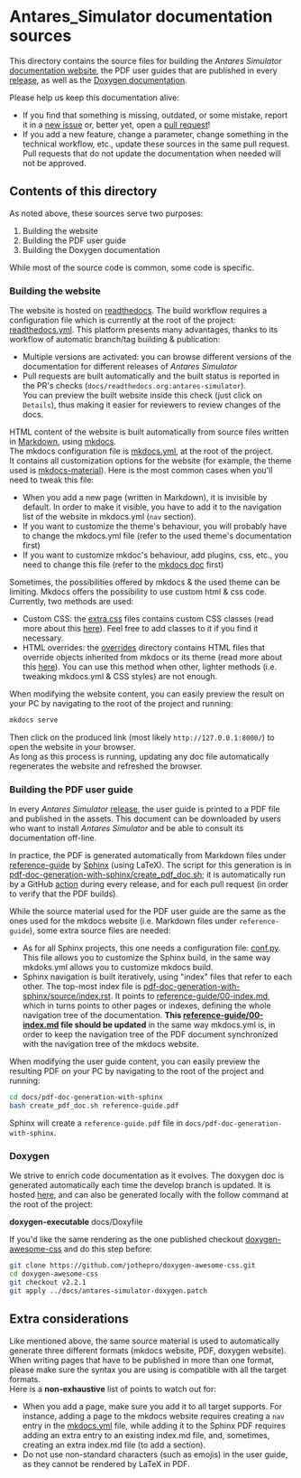 # Antares_Simulator documentation sources

This directory contains the source files for building the *Antares Simulator* [documentation website](https://antares-simulator.readthedocs.io/), 
the PDF user guides that are published in every [release](https://github.com/AntaresSimulatorTeam/Antares_Simulator/releases), 
as well as the [Doxygen documentation](https://antaressimulatorteam.github.io/Antares_Simulator/doxygen/).

Please help us keep this documentation alive:
- If you find that something is missing, outdated, or some mistake, report it in a [new issue](https://github.com/AntaresSimulatorTeam/Antares_Simulator/issues/new) 
  or, better yet, open a [pull request](https://github.com/AntaresSimulatorTeam/Antares_Simulator/compare)!
- If you add a new feature, change a parameter, change something in the technical workflow, etc., update these 
  sources in the same pull request. Pull requests that do not update the documentation when needed will not be approved.  

## Contents of this directory

As noted above, these sources serve two purposes:
1. Building the website
2. Building the PDF user guide
3. Building the Doxygen documentation

While most of the source code is common, some code is specific.

### Building the website
The website is hosted on [readthedocs](https://readthedocs.org/). The build workflow requires a configuration file which 
is currently at the root of the project: [readthedocs.yml](../readthedocs.yml). This platform presents many advantages, 
thanks to its workflow of automatic branch/tag building & publication:
- Multiple versions are activated: you can browse different versions of the documentation for different releases of *Antares Simulator*
- Pull requests are built automatically and the built status is reported in the PR's checks (`docs/readthedocs.org:antares-simulator`).  
  You can preview the built website inside this check (just click on `Details`), thus making it easier for reviewers to review changes of the docs. 

HTML content of the website is built automatically from source files written in [Markdown](https://fr.wikipedia.org/wiki/Markdown), 
using [mkdocs](https://www.mkdocs.org/).  
The mkdocs configuration file is [mkdocs.yml](../mkdocs.yml), at the root of the project.  
It contains all customization options for the website (for example, the theme used is [mkdocs-material](https://squidfunk.github.io/mkdocs-material/)). 
Here is the most common cases when you'll need to tweak this file:
- When you add a new page (written in Markdown), it is invisible by default. In order to make it visible, you have to 
  add it to the navigation list of the website in mkdocs.yml (`nav` section).
- If you want to customize the theme's behaviour, you will probably have to change the mkdocs.yml file (refer to the 
  used theme's documentation first)
- If you want to customize mkdoc's behaviour, add plugins, css, etc., you need to change this file (refer to the 
  [mkdocs doc](https://www.mkdocs.org/user-guide/) first)
  
Sometimes, the possibilities offered by mkdocs & the used theme can be limiting. Mkdocs offers the possibility to use 
custom html & css code. Currently, two methods are used:
- Custom CSS: the [extra.css](stylesheets/extra.css) files contains custom CSS classes (read more about this [here](https://squidfunk.github.io/mkdocs-material/customization/#additional-css)). 
  Feel free to add classes to it if you find it necessary.
- HTML overrides: the [overrides](overrides) directory contains HTML files that override objects inherited from mkdocs 
  or its theme (read more about this [here](https://squidfunk.github.io/mkdocs-material/customization/#extending-the-theme)). 
  You can use this method when other, lighter methods (i.e. tweaking mkdocs.yml & CSS styles) are not enough.

When modifying the website content, you can easily preview the result on your PC by navigating to the root of the 
project and running:
```bash
mkdocs serve
```
Then click on the produced link (most likely `http://127.0.0.1:8000/`) to open the website in your browser.  
As long as this process is running, updating any doc file automatically regenerates the website and refreshed the browser. 

### Building the PDF user guide
In every *Antares Simulator* [release](https://github.com/AntaresSimulatorTeam/Antares_Simulator/releases), 
the user guide is printed to a PDF file and published in the assets. This document can be downloaded by users who 
want to install *Antares Simulator* and be able to consult its documentation off-line.  

In practice, the PDF is generated automatically from Markdown files under [reference-guide](./user-guide) by 
[Sphinx](https://www.sphinx-doc.org/) (using LaTeX). The script for this generation is in [pdf-doc-generation-with-sphinx/create_pdf_doc.sh](./pdf-doc-generation-with-sphinx/create_pdf_doc.sh); 
it is automatically run by a GitHub [action](../.github/workflows/build-userguide.yml) during every release, and for 
each pull request (in order to verify that the PDF builds).  

While the source material used for the PDF user guide are the same as the ones used for the mkdocs website (i.e. 
Markdown files under `reference-guide`), some extra source files are needed:
- As for all Sphinx projects, this one needs a configuration file: [conf.py](./pdf-doc-generation-with-sphinx/source/conf.py). 
  This file allows you to customize the Sphinx build, in the same way mkdoks.yml allows you to customize mkdocs build. 
- Sphinx navigation is built iteratively, using "index" files that refer to each other. The top-most index file is 
  [pdf-doc-generation-with-sphinx/source/index.rst](./pdf-doc-generation-with-sphinx/source/index.rst). It points to 
  [reference-guide/00-index.md](user-guide/00-index.md), which in turns points to other pages or indexes, 
  defining the whole navigation tree of the documentation. **This [reference-guide/00-index.md](user-guide/00-index.md) 
  file should be updated** in the same way mkdocs.yml is, in order to keep the navigation tree of the PDF document 
  synchronized with the navigation tree of the mkdocs website.

When modifying the user guide content, you can easily preview the resulting PDF on your PC by navigating to the 
root of the project and running:
```bash
cd docs/pdf-doc-generation-with-sphinx
bash create_pdf_doc.sh reference-guide.pdf
```
Sphinx will create a `reference-guide.pdf` file in `docs/pdf-doc-generation-with-sphinx`.

### Doxygen
[//]: # (TODO)
We strive to enrich code documentation as it evolves. The doxygen doc is generated automatically each time the develop 
branch is updated. It is hosted [here](https://antaressimulatorteam.github.io/Antares_Simulator/doxygen), and can also 
be generated locally with the follow command at the root of the project:  

**doxygen-executable** docs/Doxyfile  
  
If you'd like the same rendering as the one published checkout [doxygen-awesome-css](https://github.com/jothepro/doxygen-awesome-css) 
and do this step before:  
```bash
git clone https://github.com/jothepro/doxygen-awesome-css.git
cd doxygen-awesome-css
git checkout v2.2.1
git apply ../docs/antares-simulator-doxygen.patch
```

## Extra considerations

Like mentioned above, the same source material is used to automatically generate three different formats (mkdocs website, 
PDF, doxygen website). When writing pages that have to be published in more than one format, please make sure the 
syntax you are using is compatible with all the target formats.  
Here is a **non-exhaustive** list of points to watch out for:
- When you add a page, make sure you add it to all target supports. For instance, adding a page to the mkdocs website 
  requires creating a `nav` entry in the [mkdocs.yml](../mkdocs.yml) file, while adding it to the Sphinx PDF requires 
  adding an extra entry to an existing index.md file, and, sometimes, creating an extra index.md file (to add a section).
- Do not use non-standard characters (such as emojis) in the user guide, as they cannot be rendered by LaTeX 
  in PDF.
